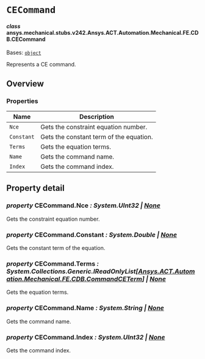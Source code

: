 # `CECommand`



#### *class* ansys.mechanical.stubs.v242.Ansys.ACT.Automation.Mechanical.FE.CDB.CECommand

Bases: [`object`](https://docs.python.org/3/library/functions.html#object)

Represents a CE command.

<!-- !! processed by numpydoc !! -->

<a id="overview"></a>

## Overview

### Properties

| Name | Description |
|------------|-----------------------------------------|
| `Nce`      | Gets the constraint equation number.    |
| `Constant` | Gets the constant term of the equation. |
| `Terms`    | Gets the equation terms.                |
| `Name`     | Gets the command name.                  |
| `Index`    | Gets the command index.                 |

<a id="property-detail"></a>

## Property detail

### *property* CECommand.Nce *: System.UInt32 | [None](https://docs.python.org/3/library/constants.html#None)*

Gets the constraint equation number.

<!-- !! processed by numpydoc !! -->

### *property* CECommand.Constant *: System.Double | [None](https://docs.python.org/3/library/constants.html#None)*

Gets the constant term of the equation.

<!-- !! processed by numpydoc !! -->

### *property* CECommand.Terms *: System.Collections.Generic.IReadOnlyList[[Ansys.ACT.Automation.Mechanical.FE.CDB.CommandCETerm](../../../../../../../v241/Ansys/ACT/Automation/Mechanical/FE/CDB/CommandCETerm.md#ansys.mechanical.stubs.v241.Ansys.ACT.Automation.Mechanical.FE.CDB.CommandCETerm)] | [None](https://docs.python.org/3/library/constants.html#None)*

Gets the equation terms.

<!-- !! processed by numpydoc !! -->

### *property* CECommand.Name *: System.String | [None](https://docs.python.org/3/library/constants.html#None)*

Gets the command name.

<!-- !! processed by numpydoc !! -->

### *property* CECommand.Index *: System.UInt32 | [None](https://docs.python.org/3/library/constants.html#None)*

Gets the command index.

<!-- !! processed by numpydoc !! -->

